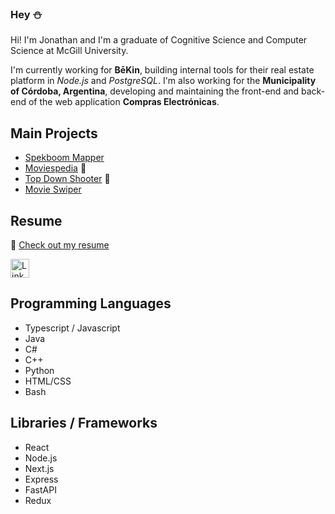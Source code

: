 ### Hey ⛄

Hi! I'm Jonathan and I'm a graduate of Cognitive Science and Computer Science at McGill University.

I'm currently working for **BēKin**, building internal tools for their real estate platform in _Node.js_ and _PostgreSQL_. I'm also working for the **Municipality of Córdoba, Argentina**, developing and maintaining the front-end and back-end of the web application **Compras Electrónicas**.

## Main Projects
- [Spekboom Mapper](https://github.com/Roujon2/PortulacariaHabitat)
- [Moviespedia](https://github.com/Roujon2/Moviespedia) 🎥
- [Top Down Shooter](https://github.com/Roujon2/top-down-shooter) 🐒
- [Movie Swiper](https://github.com/Roujon2/MovieSwiper-Unfinished-)

## Resume
📄 [Check out my resume](https://drive.google.com/file/d/1FQEnfPllmcKTk4-seHDAhT4paUiZQxdp/view?usp=sharing)

<a href="https://www.linkedin.com/in/jonathan-roulet-744998261/">
  <img src="https://github.com/gauravghongde/social-icons/blob/master/PNG/Color/LinkedIN.png" alt="LinkedIn" width="30">
</a>

## Programming Languages
- Typescript / Javascript
- Java
- C#
- C++
- Python
- HTML/CSS
- Bash

## Libraries / Frameworks
- React
- Node.js
- Next.js
- Express
- FastAPI
- Redux



